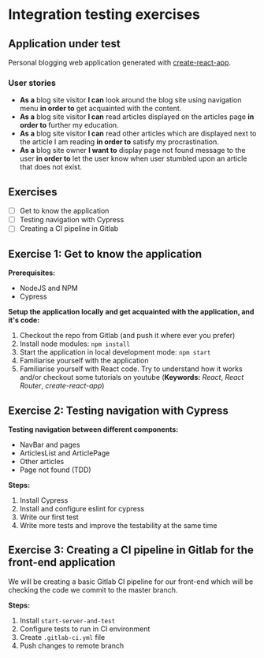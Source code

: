 # Integration testing exercises

## Application under test

Personal blogging web application generated with [create-react-app](https://reactjs.org/docs/create-a-new-react-app.html).

### User stories

- **As a** blog site visitor **I can** look around the blog site using navigation menu **in order to** get acquainted with the content.
- **As a** blog site visitor **I can** read articles displayed on the articles page **in order to** further my education.
- **As a** blog site visitor **I can** read other articles which are displayed next to the article I am reading **in order to** satisfy my procrastination.
- **As a** blog site owner **I want to** display page not found message to the user **in order to** let the user know when user stumbled upon an article that does not exist.

## Exercises
- [ ] Get to know the application
- [ ] Testing navigation with Cypress
- [ ] Creating a CI pipeline in Gitlab

## Exercise 1: Get to know the application

**Prerequisites:**
- NodeJS and NPM
- Cypress

**Setup the application locally and get acquainted with the application, and it's code:**
1. Checkout the repo from Gitlab (and push it where ever you prefer)
1. Install node modules: ```npm install```
1. Start the application in local development mode: ```npm start```
1. Familiarise yourself with the application
1. Familiarise yourself with React code. Try to understand how it works and/or checkout some tutorials on youtube (**Keywords:** *React*, *React Router*, *create-react-app*)

## Exercise 2: Testing navigation with Cypress

**Testing navigation between different components:**
- NavBar and pages
- ArticlesList and ArticlePage
- Other articles
- Page not found (TDD)

**Steps:**
1. Install Cypress
1. Install and configure eslint for cypress
1. Write our first test
1. Write more tests and improve the testability at the same time

## Exercise 3: Creating a CI pipeline in Gitlab for the front-end application

We will be creating a basic Gitlab CI pipeline for our front-end which will be  
checking the code we commit to the master branch.

**Steps:**
1. Install ```start-server-and-test```
1. Configure tests to run in CI environment
1. Create ```.gitlab-ci.yml``` file
1. Push changes to remote branch